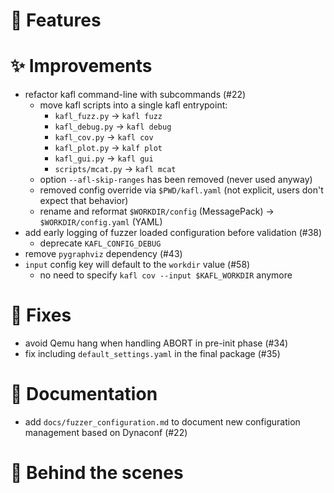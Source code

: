 # 🌟 Features

# ✨ Improvements

- refactor kafl command-line with subcommands (#22)
    - move kafl scripts into a single kafl entrypoint:
        - `kafl_fuzz.py`    -> `kafl fuzz`
        - `kafl_debug.py`   -> `kafl debug`
        - `kafl_cov.py`     -> `kafl cov`
        - `kafl_plot.py`    -> `kalf plot`
        - `kafl_gui.py`     -> `kafl gui`
        - `scripts/mcat.py` -> `kafl mcat`
    - option `--afl-skip-ranges` has been removed (never used anyway)
    - removed config override via `$PWD/kafl.yaml` (not explicit, users don't expect that behavior)
    - rename and reformat `$WORKDIR/config` (MessagePack) -> `$WORKDIR/config.yaml` (YAML)
- add early logging of fuzzer loaded configuration before validation (#38)
    - deprecate `KAFL_CONFIG_DEBUG`
- remove `pygraphviz` dependency (#43)
- `input` config key will default to the `workdir` value (#58)
    - no need to specify `kafl cov --input $KAFL_WORKDIR` anymore

# 🔧 Fixes

- avoid Qemu hang when handling ABORT in pre-init phase (#34)
- fix including `default_settings.yaml` in the final package (#35)

# 📖 Documentation

- add `docs/fuzzer_configuration.md` to document new configuration management based on Dynaconf (#22)

# 🧰 Behind the scenes


